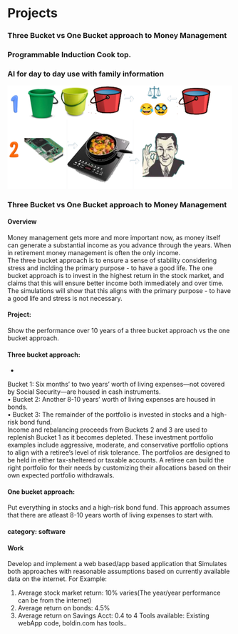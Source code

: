# Projects
### Three Bucket vs One Bucket approach to Money Management
### Programmable Induction Cook top.
### AI for day to day use with family information

<img src="img/projects.png">

### Three Bucket vs One Bucket approach to Money Management
#### Overview

Money management gets more and more important now, as money itself can generate a substantial income as you advance through the years. When in retirement money management is often the only income.  
The three bucket approach is to ensure a sense of stability considering stress and inclding the primary purpose - to have a good life. 
The one bucket approach is to invest in the highest return in the stock market, and claims that this will ensure better income both immediately and over time. The simulations will show that this aligns with the primary purpose - to have a good life and stress is not necessary.

#### Project:  
Show the performance over 10 years of a three bucket approach vs the one bucket approach.

#### Three bucket approach:
*
Bucket 1: Six months’ to two years’ worth of living expenses—not covered by Social Security—are housed in cash instruments.  
•
Bucket 2: Another 8-10 years’ worth of living expenses are housed in bonds.  
•
Bucket 3: The remainder of the portfolio is invested in stocks and a high-risk bond fund.  
Income and rebalancing proceeds from Buckets 2 and 3 are used to replenish Bucket 1 as it becomes depleted.
These investment portfolio examples include aggressive, moderate, and conservative portfolio options to align with a retiree’s level of risk tolerance. The portfolios are designed to be held in either tax-sheltered or taxable accounts. A retiree can build the right portfolio for their needs by customizing their allocations based on their own expected portfolio withdrawals.  

#### One bucket approach:

Put everything in stocks and a high-risk bond fund. This approach assumes that there are atleast 8-10 years worth of living expenses to start with.

#### category: software
#### Work

Develop and implement a web based/app based application that Simulates both approaches with reasonable assumptions based on currently available data on the internet. For Example:
1. Average stock market return: 10% varies(The year/year performance can be from the internet)
2. Average return on bonds: 4.5%
3. Average return on Savings Acct: 0.4 to 4
Tools available: Existing webApp code,  boldin.com has tools..

